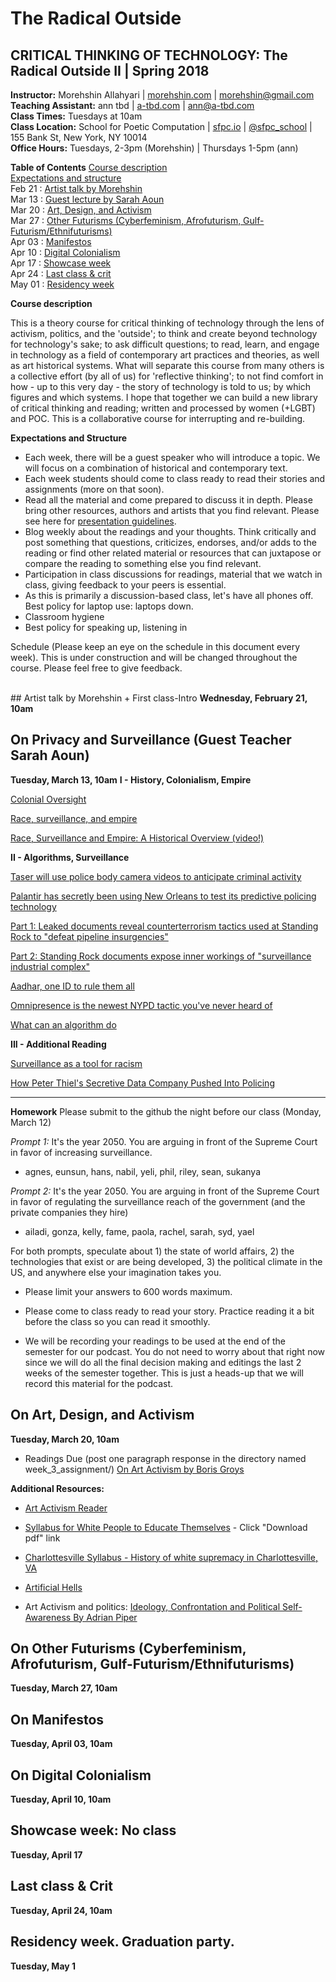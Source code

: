 # The Radical Outside
## CRITICAL THINKING OF TECHNOLOGY: The Radical Outside II | Spring 2018


**Instructor:** Morehshin Allahyari | [morehshin.com](http://morehshin.com)  | morehshin@gmail.com  </br>
**Teaching Assistant:** ann tbd | [a-tbd.com](http://a-tbd.com) | ann@a-tbd.com </br>
**Class Times:** Tuesdays at 10am </br>
**Class Location:** School for Poetic Computation  |  [sfpc.io](http://sfpc.io/) |
[@sfpc_school](https://twitter.com/sfpc) | 155 Bank St, New York, NY 10014 </br>
**Office Hours:** Tuesdays, 2-3pm (Morehshin) | Thursdays 1-5pm (ann)

**Table of Contents**
[Course description](#desc)</br>
[Expectations and structure](#expec)</br>
Feb 21 : [Artist talk by Morehshin](#arttalk)</br>
Mar 13 : [Guest lecture by Sarah Aoun](#privacy)</br>
Mar 20 : [Art, Design, and Activism](#activism)</br>
Mar 27 : [Other Futurisms (Cyberfeminism, Afrofuturism, Gulf-Futurism/Ethnifuturisms)](#futurisms)</br>
Apr 03 : [Manifestos](#manifestos)</br>
Apr 10 : [Digital Colonialism](#colonialism)</br>
Apr 17 : [Showcase week](#showcase)</br>
Apr 24 : [Last class & crit](#crit)</br>
May 01 : [Residency week](#residency)


<a name="desc"></a>
**Course description**

This is a theory course for critical thinking of technology through the lens of activism, politics, and the 'outside'; to think and create beyond technology for technology's sake; to ask difficult questions; to read, learn, and engage in technology as a field of contemporary art practices and theories, as well as art historical systems. What will separate this course from many others is a collective effort (by all of us) for 'reflective thinking'; to not find comfort in how - up to this very day - the story of technology is told to us; by which figures and which systems. I hope that together we can build a new library of critical thinking and reading; written and processed by women (+LGBT) and POC.  This is a collaborative course for interrupting and re-building.


<a name="expec"></a>
**Expectations and Structure**

* Each week, there will be a guest speaker who will introduce a topic. We will focus on a combination of historical and contemporary text.
* Each week students should come to class ready to read their stories and assignments (more on that soon).
* Read all the material and come prepared to discuss it in depth. Please bring other resources, authors and artists that you find relevant. Please see here for [presentation guidelines](https://docs.google.com/document/d/1HtTwy6yakti5TaYL_oq0sgZo-mZSv_RGKruh3tff1m0/edit?usp=sharing).
* Blog weekly about the readings and your thoughts. Think critically and post something that questions, criticizes, endorses, and/or adds to the reading or find other related material or resources that can juxtapose or compare the reading to something else you find relevant.
* Participation in class discussions for readings, material that we watch in class, giving feedback to your peers is essential.
* As this is primarily a discussion-based class, let's have all phones off.
Best policy for laptop use: laptops down.
* Classroom hygiene
* Best policy for speaking up, listening in



Schedule (Please keep an eye on the schedule in this document every week). This is under construction and will be changed throughout the course. Please feel free to give feedback.

<br>
<a name="arttalk"></a>
## Artist talk by Morehshin + First class-Intro
<b> Wednesday, February 21, 10am </b>

<a name="privacy"></a>
## On Privacy and Surveillance (Guest Teacher Sarah Aoun) 
<b> Tuesday, March 13, 10am</b>
**I - History, Colonialism, Empire**

[Colonial Oversight](https://www.redpepper.org.uk/colonial-oversight/)

[Race, surveillance, and empire](https://isreview.org/issue/96/race-surveillance-and-empire)

[Race, Surveillance and Empire: A Historical Overview (video!)](https://www.youtube.com/watch?v=0CrsqII6las)

**II - Algorithms, Surveillance**

[Taser will use police body camera videos to anticipate criminal activity](https://theintercept.com/2017/04/30/taser-will-use-police-body-camera-videos-to-anticipate-criminal-activity/)

[Palantir has secretly been using New Orleans to test its predictive policing technology](https://www.theverge.com/platform/amp/2018/2/27/17054740/palantir-predictive-policing-tool-new-orleans-nopd)

[Part 1: Leaked documents reveal counterterrorism tactics used at Standing Rock to "defeat pipeline insurgencies"](https://theintercept.com/2017/05/27/leaked-documents-reveal-security-firms-counterterrorism-tactics-at-standing-rock-to-defeat-pipeline-insurgencies/)

[Part 2: Standing Rock documents expose inner workings of "surveillance industrial complex"](https://theintercept.com/2017/06/03/standing-rock-documents-expose-inner-workings-of-surveillance-industrial-complex/)

[Aadhar, one ID to rule them all](https://www.buzzfeed.com/pranavdixit/one-id-to-rule-them-all-controversy-plagues-indias-aadhaar?)

[Omnipresence is the newest NYPD tactic you've never heard of](https://www.vice.com/en_us/article/vdpq7m/omnipresence-is-the-newest-nypd-tactic-youve-never-heard-of-1020)

[What can an algorithm do](http://dismagazine.com/discussion/72975/josh-scannell-what-can-an-algorithm-do/)

**III - Additional Reading**

[Surveillance as a tool for racism](https://techcrunch.com/2016/04/25/surveillance-as-a-tool-for-racism/)

[How Peter Thiel's Secretive Data Company Pushed Into Policing](https://www.wired.com/story/how-peter-thiels-secretive-data-company-pushed-into-policing/)

------
**Homework**
Please submit to the github the night before our class (Monday, March 12)


*Prompt 1:* It's the year 2050. You are arguing in front of the Supreme Court in favor of increasing surveillance.

- agnes, eunsun, hans, nabil, yeli, phil, riley, sean, sukanya

*Prompt 2:* It's the year 2050. You are arguing in front of the Supreme Court in favor of regulating the surveillance reach of the government (and the private companies they hire)

- ailadi, gonza, kelly, fame, paola, rachel, sarah, syd, yael

For both prompts, speculate about 1) the state of world affairs, 2) the technologies that exist or are being developed, 3) the political climate in the US, and anywhere else your imagination takes you.

- Please limit your answers to 600 words maximum.

- Please come to class ready to read your story. Practice reading it a bit before the class so you can read it smoothly.

- We will be recording your readings to be used at the end of the semester for our podcast. You do not need to worry about that right now since we will do all the final decision making and editings the last 2 weeks of the semester together. This is just a heads-up that we will record this material for the podcast.



<a name="activism"></a>
## On Art, Design, and Activism 
<b> Tuesday, March 20, 10am </b>

* Readings Due (post one paragraph response in the directory named week_3_assignment/)
[On Art Activism by Boris Groys](http://www.e-flux.com/journal/56/60343/on-art-activism/)


**Additional Resources:**
* [Art Activism Reader](https://www.dropbox.com/s/519zt6f8uibx3az/art-activism-reader.pdf?dl=0)

* [Syllabus for White People to Educate Themselves](https://trello.com/c/HPgyHgJn/2-syllabus-for-white-people-to-educate-themselves) - Click "Download pdf" link

* [Charlottesville Syllabus - History of white supremacy in Charlottesville, VA](https://medium.com/@UVAGSC/the-charlottesville-syllabus-9e01573419d0)

* [Artificial Hells](https://selforganizedseminar.files.wordpress.com/2011/08/bishop-claire-artificial-hells-participatory-art-and-politics-spectatorship.pdf)

* Art Activism and politics: [Ideology, Confrontation and Political Self-Awareness By Adrian Piper](https://www.dropbox.com/s/vfr1t7a513eci6e/Ideology%2C%20Confrontation%20and%20Political%20Self-Awareness%20By%20Adrian%20Piper.pdf?dl=0)

<a name="futurisms"></a>
## On Other Futurisms (Cyberfeminism, Afrofuturism, Gulf-Futurism/Ethnifuturisms) 
<b> Tuesday, March 27, 10am </b>

<a name="manifestos"></a>
## On Manifestos
<b> Tuesday, April 03, 10am </b>

<a name="colonialism"></a>
## On Digital Colonialism 
<b> Tuesday, April 10, 10am</b>

<a name="showcase"></a>
## Showcase week: No class 
<b> Tuesday, April 17 </b>

<a name="crit"></a>
## Last class & Crit 
<b> Tuesday, April 24, 10am </b>

<a name="residency"></a>
## Residency week. Graduation party.
<b> Tuesday, May 1</b>
